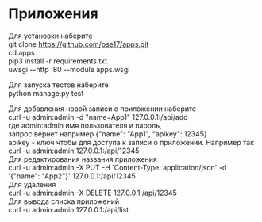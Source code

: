 # Приложения
Для установки наберитe  
git clone https://github.com/pse17/apps.git  
cd apps  
pip3 install -r requirements.txt  
uwsgi --http :80 --module apps.wsgi  

Для запуска тестов наберите  
python manage.py test

Для добавления новой записи о приложении наберите  
curl -u admin:admin -d "name=App1" 127.0.0.1:/api/add  
где admin:admin имя пользователя и пароль,  
запрос вернет например {"name": "App1", "apikey": 12345}   
apikey - ключ чтобы для доступа к записи о приложении. Например так  
curl -u admin:admin 127.0.0.1:/api/12345  
Для редактирования названия приложения  
curl -u admin:admin -X PUT -H 'Content-Type: application/json' -d '{"name": "App2"}' 127.0.0.1:/api/12345  
Для удаления  
curl -u admin:admin -X DELETE 127.0.0.1:/api/12345  
Для вывода списка приложений  
curl -u admin:admin 127.0.0.1:/api/list

